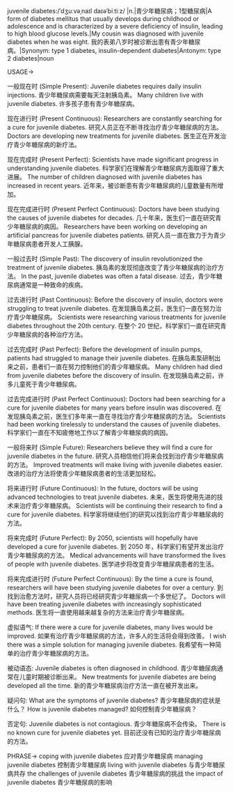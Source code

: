 juvenile diabetes:/ˈdʒuːvəˌnaɪl daɪəˈbiːtiːz/
|n.|青少年糖尿病；1型糖尿病|A form of diabetes mellitus that usually develops during childhood or adolescence and is characterized by a severe deficiency of insulin, leading to high blood glucose levels.|My cousin was diagnosed with juvenile diabetes when he was eight. 我的表弟八岁时被诊断出患有青少年糖尿病。|Synonym: type 1 diabetes, insulin-dependent diabetes|Antonym: type 2 diabetes|noun


USAGE->

一般现在时 (Simple Present):
Juvenile diabetes requires daily insulin injections.  青少年糖尿病需要每天注射胰岛素。
Many children live with juvenile diabetes. 许多孩子患有青少年糖尿病。

现在进行时 (Present Continuous):
Researchers are constantly searching for a cure for juvenile diabetes. 研究人员正在不断寻找治疗青少年糖尿病的方法。
Doctors are developing new treatments for juvenile diabetes. 医生正在开发治疗青少年糖尿病的新疗法。

现在完成时 (Present Perfect):
Scientists have made significant progress in understanding juvenile diabetes. 科学家们在理解青少年糖尿病方面取得了重大进展。
The number of children diagnosed with juvenile diabetes has increased in recent years. 近年来，被诊断患有青少年糖尿病的儿童数量有所增加。


现在完成进行时 (Present Perfect Continuous):
Doctors have been studying the causes of juvenile diabetes for decades. 几十年来，医生们一直在研究青少年糖尿病的病因。
Researchers have been working on developing an artificial pancreas for juvenile diabetes patients.  研究人员一直在致力于为青少年糖尿病患者开发人工胰腺。


一般过去时 (Simple Past):
The discovery of insulin revolutionized the treatment of juvenile diabetes. 胰岛素的发现彻底改变了青少年糖尿病的治疗方法。
In the past, juvenile diabetes was often a fatal disease.  过去，青少年糖尿病通常是一种致命的疾病。


过去进行时 (Past Continuous):
Before the discovery of insulin, doctors were struggling to treat juvenile diabetes. 在发现胰岛素之前，医生们一直在努力治疗青少年糖尿病。
Scientists were researching various treatments for juvenile diabetes throughout the 20th century.  在整个 20 世纪，科学家们一直在研究青少年糖尿病的各种治疗方法。


过去完成时 (Past Perfect):
Before the development of insulin pumps, patients had struggled to manage their juvenile diabetes. 在胰岛素泵研制出来之前，患者们一直在努力控制他们的青少年糖尿病。
Many children had died from juvenile diabetes before the discovery of insulin. 在发现胰岛素之前，许多儿童死于青少年糖尿病。


过去完成进行时 (Past Perfect Continuous):
Doctors had been searching for a cure for juvenile diabetes for many years before insulin was discovered. 在发现胰岛素之前，医生们多年来一直在寻找治疗青少年糖尿病的方法。
Scientists had been working tirelessly to understand the causes of juvenile diabetes. 科学家们一直在不知疲倦地工作以了解青少年糖尿病的病因。


一般将来时 (Simple Future):
Researchers believe they will find a cure for juvenile diabetes in the future. 研究人员相信他们将来会找到治疗青少年糖尿病的方法。
Improved treatments will make living with juvenile diabetes easier.  改进的治疗方法将使青少年糖尿病患者的生活更加轻松。


将来进行时 (Future Continuous):
In the future, doctors will be using advanced technologies to treat juvenile diabetes. 未来，医生将使用先进的技术来治疗青少年糖尿病。
Scientists will be continuing their research to find a cure for juvenile diabetes. 科学家将继续他们的研究以找到治疗青少年糖尿病的方法。


将来完成时 (Future Perfect):
By 2050, scientists will hopefully have developed a cure for juvenile diabetes. 到 2050 年，科学家们有望开发出治疗青少年糖尿病的方法。
Medical advancements will have transformed the lives of people with juvenile diabetes. 医学进步将改变青少年糖尿病患者的生活。


将来完成进行时 (Future Perfect Continuous):
By the time a cure is found, researchers will have been studying juvenile diabetes for over a century. 到找到治愈方法时，研究人员将已经研究青少年糖尿病一个多世纪了。
Doctors will have been treating juvenile diabetes with increasingly sophisticated methods. 医生将一直使用越来越复杂的方法来治疗青少年糖尿病。


虚拟语气:
If there were a cure for juvenile diabetes, many lives would be improved. 如果有治疗青少年糖尿病的方法，许多人的生活将会得到改善。
I wish there was a simple solution for managing juvenile diabetes. 我希望有一种简单的治疗青少年糖尿病的方法。


被动语态:
Juvenile diabetes is often diagnosed in childhood. 青少年糖尿病通常在儿童时期被诊断出来。
New treatments for juvenile diabetes are being developed all the time.  新的青少年糖尿病治疗方法一直在被开发出来。


疑问句:
What are the symptoms of juvenile diabetes? 青少年糖尿病的症状是什么？
How is juvenile diabetes managed? 如何控制青少年糖尿病？


否定句:
Juvenile diabetes is not contagious. 青少年糖尿病不会传染。
There is no known cure for juvenile diabetes yet. 目前还没有已知的治疗青少年糖尿病的方法。




PHRASE->
coping with juvenile diabetes  应对青少年糖尿病
managing juvenile diabetes  控制青少年糖尿病
living with juvenile diabetes  与青少年糖尿病共存
the challenges of juvenile diabetes  青少年糖尿病的挑战
the impact of juvenile diabetes  青少年糖尿病的影响
